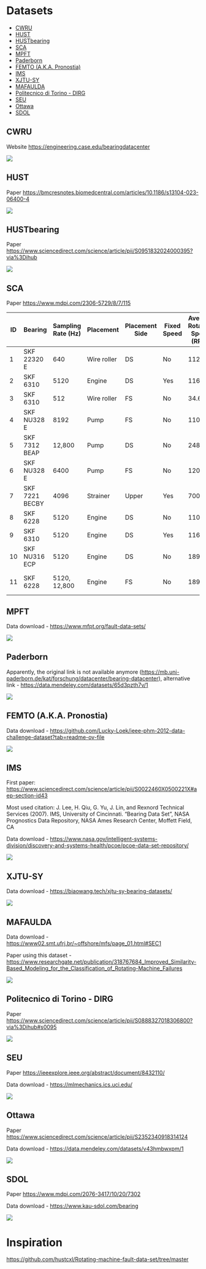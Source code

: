 


# Datasets

- [CWRU](#cwru)
- [HUST](#hust)
- [HUSTbearing](#hustbearing)
- [SCA](#sca)
- [MPFT](#mpft)
- [Paderborn](#paderborn)
- [FEMTO (A.K.A. Pronostia)](#femto-aka-pronostia)
- [IMS](#ims)
- [XJTU-SY](#xjtu-sy)
- [MAFAULDA](#mafaulda)
- [Politecnico di Torino - DIRG](#politecnico-di-torino---dirg)
- [SEU](#seu)
- [Ottawa](#ottawa)
- [SDOL](#sdol)



## CWRU

Website https://engineering.case.edu/bearingdatacenter

![](./images/CWRU_teststand.jpeg)

## HUST

Paper https://bmcresnotes.biomedcentral.com/articles/10.1186/s13104-023-06400-4

![](./images/HUST_testbench.png)

## HUSTbearing

Paper https://www.sciencedirect.com/science/article/pii/S0951832024000395?via%3Dihub

![](./images/HUSTbearing_testbench.png)

## SCA

Paper https://www.mdpi.com/2306-5729/8/7/115

| ID  | Bearing         | Sampling Rate (Hz) | Placement    | Placement Side | Fixed Speed | Average Rotation Speed (RPM) | Fault Type          |
| --- | --------------- | ------------------ | ------------ | -------------- | ----------- | ---------------------------- | ------------------- |
| 1   | SKF 22320 E     | 640                | Wire roller  | DS             | No          | 1120.6                        | Inner ring          |
| 2   | SKF 6310        | 5120               | Engine       | DS             | Yes         | 1162.0                        | Outer ring          |
| 3   | SKF 6310        | 512                | Wire roller  | FS             | No          | 34.6                          | Inner ring          |
| 4   | SKF NU328 E     | 8192               | Pump         | FS             | No          | 1100.3                        | Inner ring          |
| 5   | SKF 7312 BEAP   | 12,800             | Pump         | DS             | No          | 2483.5                        | Ball                |
| 6   | SKF NU328 E     | 6400               | Pump         | FS             | No          | 1208.2                        | Inner ring          |
| 7   | SKF 7221 BECBY  | 4096               | Strainer     | Upper          | Yes         | 700                           | Inner ring          |
| 8   | SKF 6228        | 5120               | Engine       | DS             | No          | 1105.9                        | Outer ring          |
| 9   | SKF 6310        | 5120               | Engine       | DS             | Yes         | 1162.0                        | Outer ring          |
| 10  | SKF NU316 ECP   | 5120               | Engine       | DS             | No          | 189.3                         | Outer ring          |
| 11  | SKF 6228        | 5120, 12,800       | Engine       | FS             | No          | 189.3                         | Not bearing related |


## MPFT

Data download - https://www.mfpt.org/fault-data-sets/

![](./images/MPFT_logo.jpg)

## Paderborn

Apparently, the original link is not available anymore (https://mb.uni-paderborn.de/kat/forschung/datacenter/bearing-datacenter), alternative link - https://data.mendeley.com/datasets/65d3pzth7v/1

![](./images/Paderborn_testbench.png)

## FEMTO (A.K.A. Pronostia)

Data download - https://github.com/Lucky-Loek/ieee-phm-2012-data-challenge-dataset?tab=readme-ov-file

![](./images/FEMTO_testbench.png)

## IMS

First paper: https://www.sciencedirect.com/science/article/pii/S0022460X0500221X#aep-section-id43

Most used citation: J. Lee, H. Qiu, G. Yu, J. Lin, and Rexnord Technical Services (2007). IMS, University of Cincinnati. “Bearing Data Set”, NASA Prognostics Data Repository, NASA Ames Research Center, Moffett Field, CA

Data download - https://www.nasa.gov/intelligent-systems-division/discovery-and-systems-health/pcoe/pcoe-data-set-repository/

![](./images/IMS_testsetup.jpg)

## XJTU-SY

Data download - https://biaowang.tech/xjtu-sy-bearing-datasets/

![](./images/XJTU_testbench.png)

## MAFAULDA

Data download - https://www02.smt.ufrj.br/~offshore/mfs/page_01.html#SEC1

Paper using this dataset - https://www.researchgate.net/publication/318767684_Improved_Similarity-Based_Modeling_for_the_Classification_of_Rotating-Machine_Failures

![](./images/MAFAULDA_testbench.png)

## Politecnico di Torino - DIRG


Paper https://www.sciencedirect.com/science/article/pii/S0888327018306800?via%3Dihub#s0095

![](./images/torino_dirg_testbench.png)

## SEU

Paper https://ieeexplore.ieee.org/abstract/document/8432110/

Data download - https://mlmechanics.ics.uci.edu/

![](./images/SEU_testbench.gif)

## Ottawa

Paper https://www.sciencedirect.com/science/article/pii/S2352340918314124

Data download - https://data.mendeley.com/datasets/v43hmbwxpm/1

![](./images/ottawa_testbench.jpg)

## SDOL

Paper https://www.mdpi.com/2076-3417/10/20/7302

Data download - https://www.kau-sdol.com/bearing

![](./images/SDOL_testbench.webp)


# Inspiration

https://github.com/hustcxl/Rotating-machine-fault-data-set/tree/master

